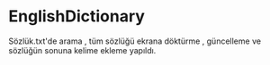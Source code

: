 # EnglishDictionary
Sözlük.txt'de arama , tüm sözlüğü ekrana döktürme , güncelleme ve sözlüğün sonuna kelime ekleme yapıldı.
